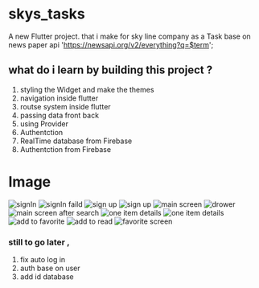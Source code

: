 # skys_tasks

A new Flutter project. that i make for sky line company as a Task base on news paper api 'https://newsapi.org/v2/everything?q=$term';

## what do i learn by building this project ?
1. styling the Widget and make the themes
3. navigation inside flutter 
4. routse system inside flutter  
5. passing  data  front back 
6. using Provider
7. Authentction
8. RealTime database from Firebase
8. Authentction  from Firebase

# Image
![signIn](./assets/images/Screenshot_1631066673.png)
![signIn faild](./assets/images/Screenshot_1631066680.png)
![sign up](./assets/images/Screenshot_1631066777.png)
![sign up](./assets/images/Screenshot_1631066815.png)
![main screen ](./assets/images/Screenshot_1631067246.png)
![drower ](./assets/images/Screenshot_1631067248.png)
![main screen after search](./assets/images/Screenshot_1631067269.png)
![one item details](./assets/images/Screenshot_1631067273.png)
![one item details](./assets/images/Screenshot_1631067283.png)
![add to favorite](./assets/images/Screenshot_1631067287.png)
![add to read](./assets/images/Screenshot_1631067293.png)
![favorite screen](./assets/images/Screenshot_1631067305.png)




### still to go later ,
1. fix auto log in  
2. auth base on user
3. add id database 

